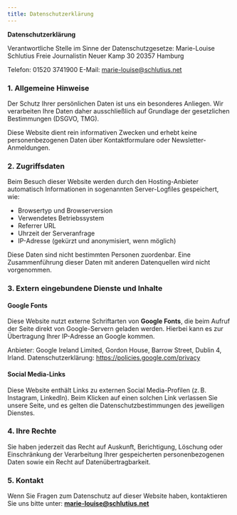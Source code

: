 ```yaml
---
title: Datenschutzerklärung
---
```

**Datenschutzerklärung**

Verantwortliche Stelle im Sinne der Datenschutzgesetze:
Marie-Louise Schlutius
Freie Journalistin
Neuer Kamp 30
20357 Hamburg

Telefon: 01520 3741900
E-Mail: marie-louise@schlutius.net

### 1. Allgemeine Hinweise

Der Schutz Ihrer persönlichen Daten ist uns ein besonderes Anliegen. Wir verarbeiten Ihre Daten daher ausschließlich auf Grundlage der gesetzlichen Bestimmungen (DSGVO, TMG).

Diese Website dient rein informativen Zwecken und erhebt keine personenbezogenen Daten über Kontaktformulare oder Newsletter-Anmeldungen.

### 2. Zugriffsdaten

Beim Besuch dieser Website werden durch den Hosting-Anbieter automatisch Informationen in sogenannten Server-Logfiles gespeichert, wie:

* Browsertyp und Browserversion
* Verwendetes Betriebssystem
* Referrer URL
* Uhrzeit der Serveranfrage
* IP-Adresse (gekürzt und anonymisiert, wenn möglich)

Diese Daten sind nicht bestimmten Personen zuordenbar. Eine Zusammenführung dieser Daten mit anderen Datenquellen wird nicht vorgenommen.

### 3. Extern eingebundene Dienste und Inhalte

#### Google Fonts

Diese Website nutzt externe Schriftarten von **Google Fonts**, die beim Aufruf der Seite direkt von Google-Servern geladen werden. Hierbei kann es zur Übertragung Ihrer IP-Adresse an Google kommen.

Anbieter: Google Ireland Limited, Gordon House, Barrow Street, Dublin 4, Irland.
Datenschutzerklärung: <https://policies.google.com/privacy>

#### Social Media-Links

Diese Website enthält Links zu externen Social Media-Profilen (z. B. Instagram, LinkedIn). Beim Klicken auf einen solchen Link verlassen Sie unsere Seite, und es gelten die Datenschutzbestimmungen des jeweiligen Dienstes.

### 4. Ihre Rechte

Sie haben jederzeit das Recht auf Auskunft, Berichtigung, Löschung oder Einschränkung der Verarbeitung Ihrer gespeicherten personenbezogenen Daten sowie ein Recht auf Datenübertragbarkeit.

### 5. Kontakt

Wenn Sie Fragen zum Datenschutz auf dieser Website haben, kontaktieren Sie uns bitte unter:
**marie-louise@schlutius.net**
